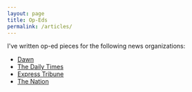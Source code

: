 ```yaml
---
layout: page
title: Op-Eds
permalink: /articles/
---
```

I've written op-ed pieces for the following news organizations:

- [Dawn](http://www.dawn.com/authors/3916)
- [The Daily Times](https://dailytimes.com.pk/writer/syed-rashid-munir/)
- [Express Tribune](http://blogs.tribune.com.pk/author/2114/syed-rashid-munir/)
- [The Nation](http://nation.com.pk/Blogger/syed-rashid-munir)

